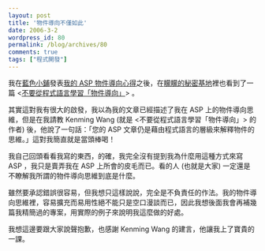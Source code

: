 ```yaml
---
layout: post
title: '物件導向不僅如此'
date: 2006-3-2
wordpress_id: 80
permalink: /blog/archives/80
comments: true
tags: ["程式開發"]
---
```


我在[藍色小鋪](http://www.blueshop.com.tw/)發表[我的 ASP 物件導向心得](http://www.blueshop.com.tw/article/show.asp?cde=ATL200512062211496AK)之後，在[矇矇的秘密基地](http://www.kenming.idv.tw/)裡也看到了一篇 <[不要從程式語言學習「物件導向」](http://www.kenming.idv.tw/index.php?title=ac_eb_af_cu_af_eo_eu_ascci_a_c_carpad_a&more=1&c=1&tb=1&pb=1)> 。

其實這對我有很大的啟發，我以為我的文章已經描述了我在 ASP 上的物件導向思維，但是在我請教 Kenming Wang (就是 <不要從程式語言學習「物件導向」> 的作者) 後，他說了一句話：「您的 ASP 文章仍是藉由程式語言的層級來解釋物件的思維。」這對我簡直就是當頭棒喝！

我自己回頭看看我寫的東西，的確，我完全沒有提到我為什麼用這種方式來寫 ASP ，我只是賣弄我在 ASP 上所會的皮毛而已。看的人 (也就是大家) 一定還是不瞭解我所謂的物件導向思維到底是什麼。

雖然要承認錯誤很容易，但我想只這樣說說，完全是不負責任的作法。我的物件導向思維裡，容易擴充而易用性絕不能只是空口漫談而已，因此我想後面我會再補幾篇我精簡過的專案，用實際的例子來說明我這麼做的好處。

我想這邊要跟大家說聲抱歉，也感謝 Kenming Wang 的建言，他讓我上了寶貴的一課。
